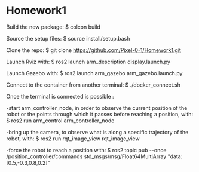 # Homework1

Build the new package:
$ colcon build

Source the setup files:
$ source install/setup.bash

Clone the repo:
$ git clone https://github.com/Pixel-0-1/Homework1.git

Launch Rviz with:
$ ros2 launch arm_description display.launch.py

Launch Gazebo with:
$ ros2 launch arm_gazebo arm_gazebo.launch.py

Connect to the container from another terminal:
$ ./docker_connect.sh 

Once the terminal is connected is possible :

-start arm_controller_node, in order to observe the current position of the robot or the points through which it passes before reaching a position, with:
$ ros2 run arm_control arm_controller_node

-bring up the camera, to observe what is along a specific trajectory of the robot, with:
$ ros2 run rqt_image_view  rqt_image_view

-force the robot to reach a position with:
$ ros2 topic pub --once /position_controller/commands std_msgs/msg/Float64MultiArray "data: [0.5,-0.3,0.8,0.2]"

